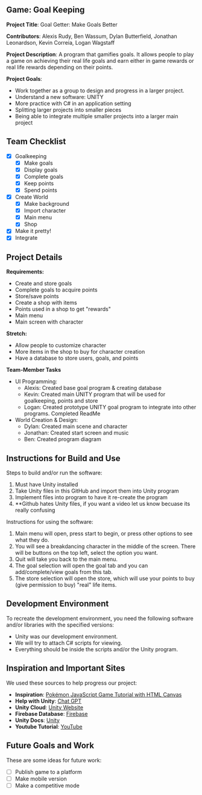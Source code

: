 ## Game: Goal Keeping

**Project Title**: Goal Getter: Make Goals Better

**Contributors**: Alexis Rudy, Ben Wassum, Dylan Butterfield, Jonathan Leonardson, Kevin Correia, Logan Wagstaff

**Project Description**: A program that gamifies goals. It allows people to play a game on achieving their real life goals and earn either in game rewards or real life rewards depending on their points. 

**Project Goals**:
- Work together as a group to design and progress in a larger project.
- Understand a new software: UNITY
- More practice with C# in an application setting
- Splitting larger projects into smaller pieces
- Being able to integrate multiple smaller projects into a larger main project

## Team Checklist
* [X] Goalkeeping
  - [X] Make goals
  - [X] Display goals
  - [X] Complete goals
  - [X] Keep points
  - [X] Spend points
* [X] Create World
  - [X] Make background
  - [X] Import character
  - [X] Main menu
  - [X] Shop
* [X] Make it pretty!
* [X] Integrate

## Project Details

**Requirements:**

* Create and store goals
* Complete goals to acquire points
* Store/save points
* Create a shop with items 
* Points used in a shop to get "rewards"
* Main menu
* Main screen with character 

**Stretch:**

* Allow people to customize character
* More items in the shop to buy for character creation
* Have a database to store users, goals, and points

**Team-Member Tasks** 
* UI Programming:
    - Alexis: Created base goal program & creating database
    - Kevin: Created main UNITY program that will be used for goalkeeping, points and store
    - Logan: Created prototype UNITY goal program to integrate into other programs. Completed ReadMe
* World Creation & Design:
    - Dylan: Created main scene and character
    - Jonathan: Created start screen and music
    - Ben: Created program diagram

## Instructions for Build and Use

Steps to build and/or run the software:

1. Must have Unity installed
2. Take Unity files in this GitHub and import them into Unity program
3. Implement files into program to have it re-create the program
4. **Github hates Unity files, if you want a video let us know becuase its really confusing

Instructions for using the software:

1. Main menu will open, press start to begin, or press other options to see what they do.
2. You will see a breakdancing character in the middle of the screen. There will be buttons on the top left, select the option you want.
3. Quit will take you back to the main menu.
4. The goal selection will open the goal tab and you can add/complete/view goals from this tab.
5. The store selection will open the store, which will use your points to buy (give permission to buy) "real" life items.

## Development Environment 

To recreate the development environment, you need the following software and/or libraries with the specified versions:

* Unity was our development environment. 
* We will try to attach C# scripts for viewing. 
* Everything should be inside the scripts and/or the Unity program. 

## Inspiration and Important Sites

We used these sources to help progress our project:

* **Inspiration**: [Pokémon JavaScript Game Tutorial with HTML Canvas](https://www.youtube.com/watch?v=yP5DKzriqXA) 
* **Help with Unity**: [Chat GPT](https://chatgpt.com/)
* **Unity Cloud**: [Unity Website](https://cloud.unity.com/home/login?redirectTo=Lw==)
* **Firebase Database**: [Firebase](https://firebase.google.com/)
* **Unity Docs**: [Unity](https://docs.unity3d.com/Manual/index.html)
* **Youtube Tutorial**: [YouTube](https://www.youtube.com/watch?v=-GWjA6dixV4)

## Future Goals and Work

These are some ideas for future work:

* [ ] Publish game to a platform
* [ ] Make mobile version 
* [ ] Make a competitive mode
